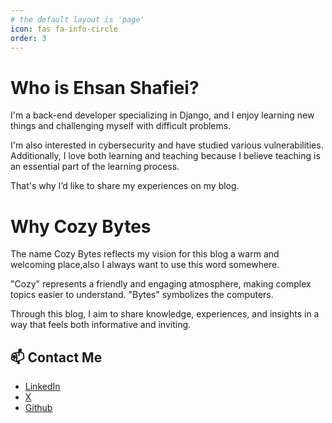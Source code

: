 ```yaml
---
# the default layout is 'page'
icon: fas fa-info-circle
order: 3
---
```


# Who is Ehsan Shafiei?
I'm a back-end developer specializing in Django, and I enjoy learning new things and challenging myself with difficult problems.

I'm also interested in cybersecurity and have studied various vulnerabilities. Additionally, I love both learning and teaching because I believe teaching is an essential part of the learning process.

That's why I’d like to share my experiences on my blog.

# Why Cozy Bytes
The name Cozy Bytes reflects my vision for this blog a warm and welcoming place,also I always want to use this word somewhere.

"Cozy" represents a friendly and engaging atmosphere, making complex topics easier to understand.
"Bytes" symbolizes the computers.

Through this blog, I aim to share knowledge, experiences, and insights in a way that feels both informative and inviting.

## 📫 Contact Me

* [LinkedIn](https://www.linkedin.com/in/EhsanShafi3i/)
* [X](https://x.com/EhsanShafi3i)
* [Github](https://github.com/EhsanShafi3i)

